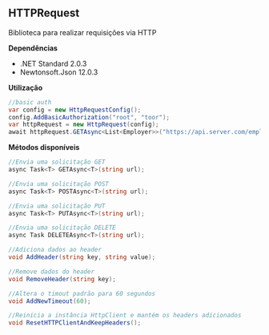 ﻿## HTTPRequest
Biblioteca para realizar requisições via HTTP

**Dependências**

* .NET Standard 2.0.3
* Newtonsoft.Json 12.0.3

**Utilização**

```csharp
//basic auth
var config = new HttpRequestConfig();
config.AddBasicAuthorization("root", "toor");
var httpRequest = new HttpRequest(config);
await httpRequest.GETAsync<List<Employer>>("https://api.server.com/employer");
```

**Métodos disponíveis**
```csharp
//Envia uma solicitação GET
async Task<T> GETAsync<T>(string url);

//Envia uma solicitação POST
async Task<T> POSTAsync<T>(string url);

//Envia uma solicitação PUT
async Task<T> PUTAsync<T>(string url);

//Envia uma solicitação DELETE
async Task DELETEAsync<T>(string url);

//Adiciona dados ao header
void AddHeader(string key, string value);

//Remove dados do header
void RemoveHeader(string key);

//Altera o timout padrão para 60 segundos
void AddNewTimeout(60);

//Reinicia a instância HttpClient e mantém os headers adicionados
void ResetHTTPClientAndKeepHeaders();
```
